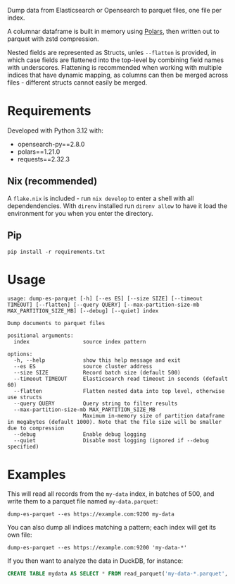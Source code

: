 Dump data from Elasticsearch or Opensearch to parquet files, one file per index. 

A columnar dataframe is built in memory using [Polars](https://docs.pola.rs/), then written out to parquet with zstd compression.

Nested fields are represented as Structs, unles `--flatten` is provided, in which case fields are flattened into the top-level by combining field names with underscores. Flattening is recommended when working with multiple indices that have dynamic mapping, as columns can then be merged across files - different structs cannot easily be merged.

# Requirements

Developed with Python 3.12 with:

- opensearch-py==2.8.0
- polars==1.21.0
- requests==2.32.3

## Nix (recommended)

A `flake.nix` is included - run `nix develop` to enter a shell with all dependendencies. 
With `direnv` installed run `direnv allow` to have it load the environment for you when you enter the directory.

## Pip

    pip install -r requirements.txt

# Usage

```
usage: dump-es-parquet [-h] [--es ES] [--size SIZE] [--timeout TIMEOUT] [--flatten] [--query QUERY] [--max-partition-size-mb MAX_PARTITION_SIZE_MB] [--debug] [--quiet] index

Dump documents to parquet files

positional arguments:
  index                 source index pattern

options:
  -h, --help            show this help message and exit
  --es ES               source cluster address
  --size SIZE           Record batch size (default 500)
  --timeout TIMEOUT     Elasticsearch read timeout in seconds (default 60)
  --flatten             Flatten nested data into top level, otherwise use structs
  --query QUERY         Query string to filter results
  --max-partition-size-mb MAX_PARTITION_SIZE_MB
                        Maximum in-memory size of partition dataframe in megabytes (default 1000). Note that the file size will be smaller due to compression
  --debug               Enable debug logging
  --quiet               Disable most logging (ignored if --debug specified)
```

# Examples

This will read all records from the `my-data` index, in batches of 500, and write them to a parquet file named `my-data.parquet`:

    dump-es-parquet --es https://example.com:9200 my-data

You can also dump all indices matching a pattern; each index will get its own file:

    dump-es-parquet --es https://example.com:9200 'my-data-*'

If you then want to analyze the data in DuckDB, for instance:

```sql
CREATE TABLE mydata AS SELECT * FROM read_parquet('my-data-*.parquet', union_by_name=true);
```
